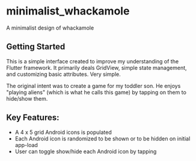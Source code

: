 # minimalist_whackamole

A minimalist design of whackamole

## Getting Started

This is a simple interface created to improve my understanding of the Flutter framework. It primarily deals GridView, simple state management, and customizing basic attributes. Very simple.

The original intent was to create a game for my toddler son. He enjoys "playing aliens" (which is what he calls this game) by tapping on them to hide/show them.

## Key Features:
- A 4 x 5 grid Android icons is populated
- Each Android icon is randomized to be shown or to be hidden on initial app-load
- User can toggle show/hide each Android icon by tapping
